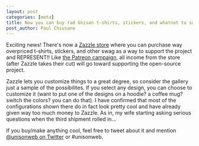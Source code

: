 ```yaml
---
layout: post
categories: [meta]
title: Now you can buy rad Unison t-shirts, stickers, and whatnot to support the project
post_author: Paul Chiusano
---
```


Exciting news! There's now a [Zazzle store](http://www.zazzle.com/unisonweb/products) where you can purchase way overpriced t-shirts, stickers, and other swag as a way to support the project and REPRESENT!! Like [the Patreon campaign](https://www.patreon.com/pchiusano), all income from the store (after Zazzle takes their cut) will go toward supporting the open-source project.

Zazzle lets you customize things to a great degree, so consider the gallery just a sample of the possibilites. If you select any design, you can choose to customize it (want to put one of the designs on a hoodie? a coffee mug? switch the colors? you can do that). I have confirmed that most of the configurations shown there do in fact look pretty cool and have already given way too much money to Zazzle. As in, my wife starting asking serious questions when the third shipment rolled in...

If you buy/make anything cool, feel free to tweet about it and mention [@unisonweb on Twitter](twitter.com/unisonweb) or #unisonweb.
